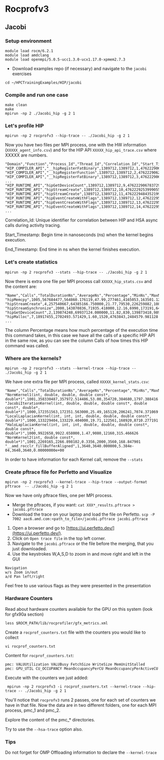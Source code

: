 # Rocprofv3

## Jacobi


### Setup environment
```
module load rocm/6.2.1
module load amdclang
module load openmpi/5.0.5-ucc1.3.0-ucx1.17.0-xpmem2.7.3
```

* Download examples repo (if necessary) and navigate to the `jacobi` exercises
```
cd ~/HPCTrainingExamples/HIP/jacobi
```

### Compile and run one case

```
make clean
make
mpirun -np 2 ./Jacobi_hip -g 2 1
```

### Let's profile HIP

```
mpirun -np 2 rocprofv3 --hip-trace -- ./Jacobi_hip -g 2 1
```

Now you have two files per MPI process, one with the HW information (`XXXXX_agent_info.csv`) and for the HIP API `XXXXX_hip_api_trace.csv` where XXXXX are numbers.

```
"Domain","Function","Process_Id","Thread_Id","Correlation_Id","Start_Timestamp","End_Timestamp"
"HIP_COMPILER_API","__hipRegisterFatBinary",1389712,1389712,1,4762229062888604,4762229062892624
"HIP_COMPILER_API","__hipRegisterFunction",1389712,1389712,2,4762229062903414,4762229062910744
"HIP_COMPILER_API","__hipRegisterFatBinary",1389712,1389712,3,4762229062911814,4762229062911924
...
"HIP_RUNTIME_API","hipGetDeviceCount",1389712,1389712,9,4762229067837299,4762229201986925
"HIP_RUNTIME_API","hipStreamCreate",1389712,1389712,10,4762229253999055,4762229484333519
"HIP_RUNTIME_API","hipStreamCreate",1389712,1389712,11,4762229484352199,4762229502251764
"HIP_RUNTIME_API","hipEventCreateWithFlags",1389712,1389712,12,4762229502311284,4762229502317444
"HIP_RUNTIME_API","hipEventCreateWithFlags",1389712,1389712,13,4762229502318894,4762229502319244
"HIP_RUNTIME_API","hipEventCreateWithFlags",1389712,1389712,14,4762229502320134,4762229502320454
...
```

Correlation_Id: Unique identifier for correlation between HIP and HSA async calls during activity tracing.

Start_Timestamp: Begin time in nanoseconds (ns) when the kernel begins execution.

End_Timestamp: End time in ns when the kernel finishes execution.

### Let's create statistics

```
mpirun -np 2 rocprofv3 --stats --hip-trace -- ./Jacobi_hip -g 2 1
```

Now there is extra one file per MPI process call `XXXXX_hip_stats.csv` and the content are:

```
"Name","Calls","TotalDurationNs","AverageNs","Percentage","MinNs","MaxNs","StdDev"
"hipMemcpy",1005,567684477,564860.176119,47.99,277461,4165053,163501.123978
"hipStreamCreate",4,257540667,64385166.750000,21.77,79530,226259882,108165143.720195
"hipStreamSynchronize",2000,143870836,71935.418000,12.16,6990,173191,64446.616580
"hipGetDeviceCount",2,139874248,69937124.000000,11.82,830,139873418,98904855.476912
"hipMalloc",7,18917455,2702493.571429,1.60,1520,4763843,2484579.981128
...
```

The column Percentage means how much percentage of the execution time this command takes, in this case we have all the calls of a specific HIP API in the same row, as you can see the column Calls of how times this HIP command was called.

### Where are the kernels?

```
mpirun -np 2 rocprofv3 --stats --kernel-trace --hip-trace -- ./Jacobi_hip -g 2 1
```

We have one extra file per MPI process, called `XXXXX_kernel_stats.csv`:

```
"Name","Calls","TotalDurationNs","AverageNs","Percentage","MinNs","MaxNs","StdDev"
"NormKernel1(int, double, double, double const*, double*)",1001,358330487,357972.514486,53.00,354720,384680,1797.388416
"JacobiIterationKernel(int, double, double, double const*, double const*, double*, double*)",1000,172351563,172351.563000,25.49,165120,206241,7074.371069
"LocalLaplacianKernel(int, int, int, double, double, double const*, double*)",1000,133229404,133229.404000,19.71,122561,168920,8710.277191
"HaloLaplacianKernel(int, int, int, double, double, double const*, double const*, double*)",1000,9922658,9922.658000,1.47,9080,12160,315.466626
"NormKernel2(int, double const*, double*)",1001,2269165,2266.898102,0.3356,2000,3560,168.847901
"__amd_rocclr_fillBufferAligned",1,3640,3640.000000,5.384e-04,3640,3640,0.00000000e+00
```

In order to have information for each Kernel call, remove the `--stats`

### Create pftrace file for Perfetto and Visualize

 `mpirun -np 2 rocprofv3 --kernel-trace --hip-trace --output-format pftrace  -- ./Jacobi_hip -g 2 1`
 
 Now we have only pftrace files, one per MPI process.
 
 * Merge the pftraces, if you want: `cat XXX*_results.pftrace > jacobi.pftrace`
 * Download the trace on your laptop and load the file on Perfetto.
 `scp -P 7002 aac6.amd.com:<path_to_file>/jacobi.pftrace jacobi.pftrace`

1. Open a browser and go to [https://ui.perfetto.dev/](https://ui.perfetto.dev/).
2. Click on `Open trace file` in the top left corner.
3. Navigate to the `jacobi.pftrace` or the file before the merging, that you just downloaded.
4. Use the keystrokes W,A,S,D to zoom in and move right and left in the GUI

```
Navigation
w/s	Zoom in/out
a/d	Pan left/right
```

Feel free to use various flags as they were presented in the presentation

### Hardware Counters

Read about hardware counters available for the GPU on this system (look for gfx90a section)
```
less $ROCM_PATH/lib/rocprofiler/gfx_metrics.xml
```
Create a `rocprof_counters.txt` file with the counters you would like to collect
```
vi rocprof_counters.txt
```
Content for `rocprof_counters.txt`:
```
pmc: VALUUtilization VALUBusy FetchSize WriteSize MemUnitStalled
pmc: GPU_UTIL CU_OCCUPANCY MeanOccupancyPerCU MeanOccupancyPerActiveCU
```
Execute with the counters we just added:
```
 mpirun -np 2 rocprofv3 -i rocprof_counters.txt --kernel-trace --hip-trace -- ./Jacobi_hip -g 2 1
 ```
You'll notice that `rocprofv3` runs 2 passes, one for each set of counters we have in that file.
Now the data are in two different folders, one for each MPI process, pmc_1 and pmc_2.

Explore the content of the pmc_* directories. 

Try to use the `--hsa-trace` option also.


### Tips

Do not forget for OMP Offloading information to declare the `--kernel-trace`
